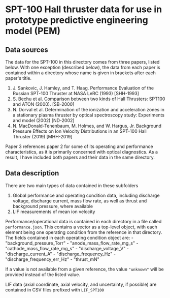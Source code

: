 # SPT-100 Hall thruster data for use in prototype predictive engineering model (PEM)

## Data sources

The data for the SPT-100 in this directory comes from three papers, listed below.
With one exception (described below), the data from each paper is contained within a directory whose name is given in brackets after each paper's title.

1. J. Sankovic, J. Hamley, and T. Haag. Performance Evaluation of the Russian SPT-100 Thruster at NASA LeRC (1993) [SHH-1993]
2. S. Bechu et al. Comparison between two kinds of Hall Thrusters: SPT100 and ATON (2000). [SB-2000]
3. N. Dorval et al. Determination of the ionization and acceleration zones in a stationary plasma thruster by optical spectroscopy study: Experiments and model (2002) [ND-2002] 
4. N. MacDonald-Tenenbaum, M. Holmes, and W. Hargus, Jr. Background Pressure Effects on Ion Velocity Distributions in an SPT-100 Hall Thruster (2019) [MHH-2019]

Paper 3 references paper 2 for some of its operating and performance characteristics, as it is primarily concerned with optical diagnostics.
As a result, I have included both papers and their data in the same directory. 

## Data description

There are two main types of data contained in these subfolders

1. Global performance and operating condition data, including discharge voltage, discharge current, mass flow rate, as well as thrust and background pressure, where available
2. LIF measurements of mean ion velocity

Performance/operational data is contained in each directory in a file called `performance.json`.
This contains a vector as a top-level object, with each element being one operating condition from the reference in that directory. 
The fields contained in each operating condition object are:
    - "background_pressure_Torr"
    - "anode_mass_flow_rate_mg_s"
    - "cathode_mass_flow_rate_mg_s"
    - "discharge_voltage_V"
    - "discharge_current_A"
    - "discharge_frequency_Hz"
    - "discharge_frequency_err_Hz"
    - "thrust_mN"

If a value is not available from a given reference, the value `"unknown"` will be provided instead of the listed value.

LIF data (axial coordinate, axial velocity, and uncertainty, if possible) are contained in CSV files prefixed with `LIF_SPT100`
